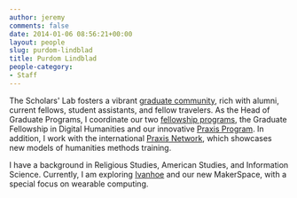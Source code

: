 ```yaml
---
author: jeremy
comments: false
date: 2014-01-06 08:56:21+00:00
layout: people
slug: purdom-lindblad
title: Purdom Lindblad
people-category:
- Staff
---
```


The Scholars' Lab fosters a vibrant [graduate community](/people), rich with alumni, current fellows, student assistants, and fellow travelers. As the Head of Graduate Programs, I coordinate our two [fellowship programs](/graduate-fellowships), the Graduate Fellowship in Digital Humanities and our innovative [Praxis Program](www.praxis.scholarslab.org). In addition, I work with the international [Praxis Network](www.praxis-network.org), which showcases new models of humanities methods training.

I have a background in Religious Studies, American Studies, and Information Science. Currently, I am exploring [Ivanhoe](www.ivanhoe.scholarslab.org) and our new MakerSpace, with a special focus on wearable computing.
